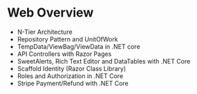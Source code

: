 # Web Overview
+ N-Tier Architecture
+ Repository Pattern and UnitOfWork
+ TempData/ViewBag/ViewData in .NET core
+ API Controllers with Razor Pages
+ SweetAlerts, Rich Text Editor and DataTables with .NET Core
+ Scaffold Identity (Razor Class Library) 
+ Roles and Authorization in .NET Core
+ Stripe Payment/Refund with .NET Core

